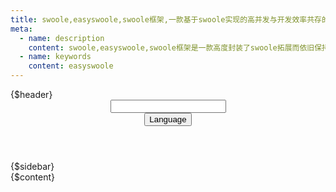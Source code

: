 ```yaml
---
title: swoole,easyswoole,swoole框架,一款基于swoole实现的高并发与开发效率共存的微服务分布式框架
meta:
  - name: description
    content: swoole,easyswoole,swoole框架是一款高度封装了swoole拓展而依旧保持swoole原有特性的一个高性能分布式微服务框架，旨在提供一个高效、快速、优雅的框架给php开发者
  - name: keywords
    content: easyswoole
---
```

<!doctype html>
<html lang="{$lang}">
<head>
    <meta charset="UTF-8">
    <meta name="viewport" content="width=device-width, user-scalable=no, initial-scale=1.0, maximum-scale=1.0, minimum-scale=1.0">
    <meta http-equiv="X-UA-Compatible" content="ie=edge">
    <link rel="stylesheet" href="/Css/document.css">
    <link rel="stylesheet" href="/Css/highlight.css">
    <link rel="stylesheet" href="/Css/markdown.css">
    <script src="/Js/jquery.min.js"></script>
    <script src="/Js/highlight.min.js"></script>
    <script src="/Js/js.cookie.min.js"></script>
    <script src="/Js/global.js"></script>
    <script src="/Js/jquery.mark.min.js"></script>
    {$header}
</head>
<body>
<div class="container">
    <header class="navBar">
        <div class="navInner">
            <img src="/Images/docNavLogo.png" alt="">
            <div class="navInnerRight">
                <div class="navSearch">
                    <input aria-label="Search" autocomplete="off" spellcheck="false" class="" placeholder="" id="SearchValue">
                    <div class="resultList" id="resultList" style="display: none"></div>
                </div>
                <div class="navItem">
                    <div class="dropdown-wrapper">
                        <button type="button" aria-label="Select language" class="dropdown-title">
                            <span class="title">Language</span> <span class="arrow right"></span>
                        </button>
                        <ul class="nav-dropdown" style="display: none;">
                            <li class="dropdown-item">
                                <a href="javascript:void(0)" data-lang="Cn" class="nav-link lang-change">简体中文</a>
                            </li>
                            <li class="dropdown-item">
                                <a href="javascript:void(0)" data-lang="En" class="nav-link lang-change">ENGLISH</a>
                            </li>
                        </ul>
                    </div>
                </div>
            </div>
        </div>
    </header>
    <aside class="sideBar">{$sidebar}</aside>
    <section class="mainContent">
        <div class="content markdown-body">{$content}</div>
    </section>
</div>

<script>
    $(function () {


        // 监听菜单点击事件
        $(".sideBar ul>li").on('click', function () {
            $.each($(".sideBar ul>li"), function () {
                $(this).removeClass('active')
            });
            $(this).addClass('active')
        });

        hljs.initHighlightingOnLoad();

        var articles = [];

        $.ajax({
            url: '/keyword{$lang}.json',
            success: function (data) {
                articles = data;
            }
        });


        /**
         * 关键词查找
         * @param keyword
         */
        function searchKeyword(keyword) {
            var result = [];
            articles.forEach(function (value) {
                var score = 0;
                !value.content && (value.content = '');
                var titleCount = value.title.match(new RegExp(keyword, 'g'));
                var contentCount = value.content.match(new RegExp(keyword, 'g'));
                if ( titleCount && titleCount.length > 0 ) {
                    score += titleCount.length * 100;
                } else if ( contentCount && contentCount.length > 0 ) {
                    score += contentCount.length;
                }

                // 截取内容前后字符
                var contentDesc = '';
                if ( contentCount ) {
                    var keywordIndex = value.content.indexOf(keyword);
                    contentDesc += value.content.slice(keywordIndex - 10, keywordIndex);
                    contentDesc += "<span class='searchKeyword'>" + keyword + "</span>";
                    contentDesc += value.content.slice(keywordIndex + keyword.length, keywordIndex + 30);
                }

                if ( score > 0 ) {
                    var searchResult = {
                        score: score,
                        hitType: titleCount ? 'title' : 'content',
                        title: value.title,
                        link: value.link,
                        contentDesc: titleCount ? value.title : contentDesc + '...',
                    };

                    result.push(searchResult);
                }
            });
            // 结果排序
            result.sort(function (a, b) {
                return b.score - a.score;
            });

            // 生成目标Dom
            var searchDom = '';
            result.forEach(function (value) {
                var dom = [
                    '<div class="resultItem">',
                    '<a href="' + value.link + '" class="resultLink">',
                    '<div class="resultTitle">' + value.title + '</div>',
                    value.hitType !== 'title' ? '<div class="resultDesc">' + value.contentDesc + '</div>' : '',
                    '</a></div>'
                ];
                searchDom += dom.join('');
            });

            $('#resultList').html(searchDom).show(100);
        }

        // 事件防抖
        function debounce(func, wait) {
            let timer;
            return function () {
                let context = this; // 注意 this 指向
                let args = arguments; // arguments中存着e
                if ( timer ) clearTimeout(timer);
                timer = setTimeout(() => {
                    func.apply(this, args)
                }, wait)
            }
        }

        // 搜索输入事件
        $('#SearchValue').on('input', debounce(function (e) {
            searchKeyword($('#SearchValue').val())
        }, 300)).on('blur', function () {
            $('#resultList').hide();
        });

        // 阻止冒泡使得点击条目时不视为失去焦点
        $('#resultList').on('mousedown', function (e) {
            e.preventDefault();
        });

        // 切换中英文
        $('.dropdown-title').click(function (e) {
            $('.nav-dropdown').toggle();
        })

        $('.lang-change').click(function (e) {
            var lang = $(this).data('lang');
            Cookies.set('language', lang);
            window.location.reload();
        });

        // 自动展开菜单父级
        $.each($('.sideBar ul li a'), function () {
            if ( $(this).attr('href') === window.location.pathname ) {
                console.warn($(this).parents('li').last().addClass('active'));
            }
        })
    })
</script>
</body>
</html>
